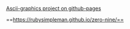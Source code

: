 
[Ascii-graphics project on github-pages](https://rubysimpleman.github.io/zero-nine/)

==https://rubysimpleman.github.io/zero-nine/==